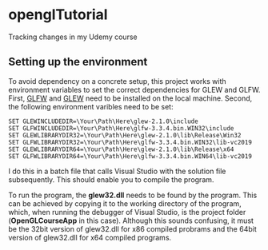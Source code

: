 # openglTutorial
Tracking changes in my Udemy course

## Setting up the environment
To avoid dependency on a concrete setup, this project works with environment variables to set the correct dependencies for GLEW and GLFW. 
First, [GLFW](https://www.glfw.org/download) and [GLEW](http://glew.sourceforge.net/) need to be installed on the local machine.
Second, the following environment varibles need to be set: 
```batch
SET GLEWINCLUDEDIR=\Your\Path\Here\glew-2.1.0\include
SET GLFWINCLUDEDIR=\Your\Path\Here\glfw-3.3.4.bin.WIN32\include
SET GLEWLIBRARYDIR32=\Your\Path\Here\glew-2.1.0\lib\Release\Win32
SET GLFWLIBRARYDIR32=\Your\Path\Here\glfw-3.3.4.bin.WIN32\lib-vc2019
SET GLEWLIBRARYDIR64=\Your\Path\Here\glew-2.1.0\lib\Release\x64
SET GLFWLIBRARYDIR64=\Your\Path\Here\glfw-3.3.4.bin.WIN64\lib-vc2019
```
I do this in a batch file that calls Visual Studio with the solution file subsequently. 
This should enable you to compile the program. 

To run the program, the **glew32.dll** needs to be found by the program. This can be achieved by copying it to the working directory of the program, which, when running the debugger of Visual Studio, is the project folder (**OpenGLCourseApp** in this case). Although this sounds confusing, it must be the 32bit version of glew32.dll for x86 compiled probrams and the 64bit version of glew32.dll for x64 compiled programs.